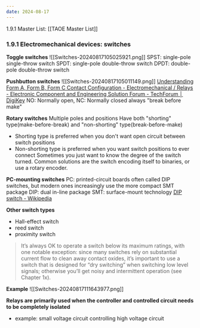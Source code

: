 ```yaml
---
date: 2024-08-17
---
```

1.9.1
Master List: [[TAOE Master List]]

### 1.9.1 Electromechanical devices: switches
**Toggle switches**
![[Switches-20240817105025921.png]]
SPST: single-pole single-throw switch
SPDT: single-pole double-throw switch
DPDT: double-pole double-throw switch

**Pushbutton switches**
![[Switches-20240817105011149.png]]
[Understanding Form A, Form B, Form C Contact Configuration - Electromechanical / Relays - Electronic Component and Engineering Solution Forum - TechForum │ DigiKey](https://forum.digikey.com/t/understanding-form-a-form-b-form-c-contact-configuration/811)
NO: Normally open, NC: Normally closed
always "break before make"

**Rotary switches**
Multiple poles and positions
Have both "shorting" type(make-before-break) and "non-shorting" type(break-before-make)
- Shorting type is preferred when you don't want open circuit between switch positions
- Non-shorting type is preferred when you want switch positions to ever connect
Sometimes you just want to know the degree of the switch turned. Common solutions are the switch encoding itself to binaries, or use a rotary encoder.

**PC-mounting switches**
PC: printed-circuit boards
often called DIP switches, but modern ones increasingly use the more compact SMT package
DIP: dual in-line package
SMT: surface-mount technology
[DIP switch - Wikipedia](https://en.wikipedia.org/wiki/DIP_switch)

**Other switch types**
- Hall-effect switch
- reed switch
- proximity switch

> It’s always OK to operate a switch below its maximum ratings, with one notable exception: since many switches rely on substantial current flow to clean away contact oxides, it’s important to use a switch that is designed for “dry switching” when switching low level signals; otherwise you’ll get noisy and intermittent operation (see Chapter 1x).

**Example**
![[Switches-20240817111643977.png]]




**Relays are primarily used when the controller and controlled circuit needs to be completely isolated**
- example: small voltage circuit controlling high voltage circuit

